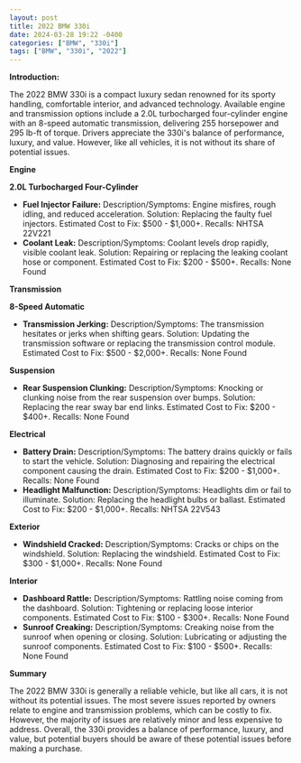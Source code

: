 ```yaml
---
layout: post
title: 2022 BMW 330i
date: 2024-03-28 19:22 -0400
categories: ["BMW", "330i"]
tags: ["BMW", "330i", "2022"]
---
```

**Introduction:**

The 2022 BMW 330i is a compact luxury sedan renowned for its sporty handling, comfortable interior, and advanced technology. Available engine and transmission options include a 2.0L turbocharged four-cylinder engine with an 8-speed automatic transmission, delivering 255 horsepower and 295 lb-ft of torque. Drivers appreciate the 330i's balance of performance, luxury, and value. However, like all vehicles, it is not without its share of potential issues.

**Engine**

**2.0L Turbocharged Four-Cylinder**

* **Fuel Injector Failure:** Description/Symptoms: Engine misfires, rough idling, and reduced acceleration. Solution: Replacing the faulty fuel injectors. Estimated Cost to Fix: $500 - $1,000+. Recalls: NHTSA 22V221
* **Coolant Leak:** Description/Symptoms: Coolant levels drop rapidly, visible coolant leak. Solution: Repairing or replacing the leaking coolant hose or component. Estimated Cost to Fix: $200 - $500+. Recalls: None Found

**Transmission**

**8-Speed Automatic**

* **Transmission Jerking:** Description/Symptoms: The transmission hesitates or jerks when shifting gears. Solution: Updating the transmission software or replacing the transmission control module. Estimated Cost to Fix: $500 - $2,000+. Recalls: None Found

**Suspension**

* **Rear Suspension Clunking:** Description/Symptoms: Knocking or clunking noise from the rear suspension over bumps. Solution: Replacing the rear sway bar end links. Estimated Cost to Fix: $200 - $400+. Recalls: None Found

**Electrical**

* **Battery Drain:** Description/Symptoms: The battery drains quickly or fails to start the vehicle. Solution: Diagnosing and repairing the electrical component causing the drain. Estimated Cost to Fix: $200 - $1,000+. Recalls: None Found
* **Headlight Malfunction:** Description/Symptoms: Headlights dim or fail to illuminate. Solution: Replacing the headlight bulbs or ballast. Estimated Cost to Fix: $200 - $1,000+. Recalls: NHTSA 22V543

**Exterior**

* **Windshield Cracked:** Description/Symptoms: Cracks or chips on the windshield. Solution: Replacing the windshield. Estimated Cost to Fix: $300 - $1,000+. Recalls: None Found

**Interior**

* **Dashboard Rattle:** Description/Symptoms: Rattling noise coming from the dashboard. Solution: Tightening or replacing loose interior components. Estimated Cost to Fix: $100 - $300+. Recalls: None Found
* **Sunroof Creaking:** Description/Symptoms: Creaking noise from the sunroof when opening or closing. Solution: Lubricating or adjusting the sunroof components. Estimated Cost to Fix: $100 - $500+. Recalls: None Found

**Summary**

The 2022 BMW 330i is generally a reliable vehicle, but like all cars, it is not without its potential issues. The most severe issues reported by owners relate to engine and transmission problems, which can be costly to fix. However, the majority of issues are relatively minor and less expensive to address. Overall, the 330i provides a balance of performance, luxury, and value, but potential buyers should be aware of these potential issues before making a purchase.
